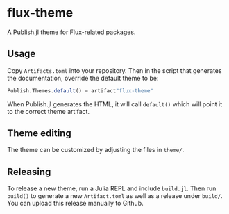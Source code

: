 # flux-theme

A Publish.jl theme for Flux-related packages.

## Usage

Copy `Artifacts.toml` into your repository. Then in the script that generates the documentation, override the default theme to be:
```julia
Publish.Themes.default() = artifact"flux-theme"
```
When Publish.jl generates the HTML, it will call `default()` which will point it to the correct theme artifact.

## Theme editing

The theme can be customized by adjusting the files in `theme/`.

## Releasing

To release a new theme, run a Julia REPL and include `build.jl`. Then run `build()` to generate a new `Artifact.toml` as well as a release under `build/`. You can upload this release manually to Github.